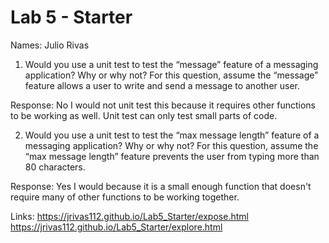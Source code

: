 # Lab 5 - Starter
Names: Julio Rivas

1) Would you use a unit test to test the “message” feature of a messaging application? Why or why not? For this question, assume the “message” feature allows a user to write and send a message to another user.

Response: No I would not unit test this because it requires other functions to be working as well. Unit test can only test small parts of code.

2) Would you use a unit test to test the “max message length” feature of a messaging application? Why or why not? For this question, assume the “max message length” feature prevents the user from typing more than 80 characters.

Response: Yes I would because it is a small enough function that doesn't require many of other functions to be working together.

Links:
https://jrivas112.github.io/Lab5_Starter/expose.html <br>
https://jrivas112.github.io/Lab5_Starter/explore.html
